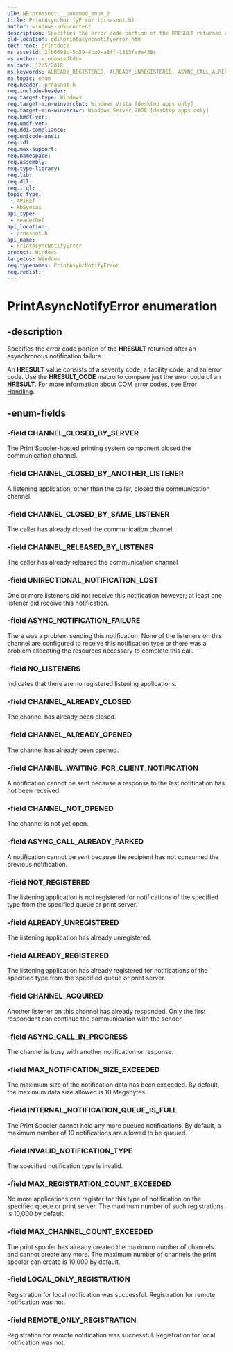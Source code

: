 ```yaml
---
UID: NE:prnasnot.__unnamed_enum_2
title: PrintAsyncNotifyError (prnasnot.h)
author: windows-sdk-content
description: Specifies the error code portion of the HRESULT returned after an asynchronous notification failure.
old-location: gdi\printasyncnotifyerror.htm
tech.root: printdocs
ms.assetid: 2fb6698c-5d59-4ba0-a8ff-1313fade438c
ms.author: windowssdkdev
ms.date: 12/5/2018
ms.keywords: ALREADY_REGISTERED, ALREADY_UNREGISTERED, ASYNC_CALL_ALREADY_PARKED, ASYNC_CALL_IN_PROGRESS, ASYNC_NOTIFICATION_FAILURE, CHANNEL_ACQUIRED, CHANNEL_ALREADY_CLOSED, CHANNEL_ALREADY_OPENED, CHANNEL_CLOSED_BY_ANOTHER_LISTENER, CHANNEL_CLOSED_BY_SAME_LISTENER, CHANNEL_CLOSED_BY_SERVER, CHANNEL_NOT_OPENED, CHANNEL_RELEASED_BY_LISTENER, CHANNEL_WAITING_FOR_CLIENT_NOTIFICATION, INTERNAL_NOTIFICATION_QUEUE_IS_FULL, INVALID_NOTIFICATION_TYPE, LOCAL_ONLY_REGISTRATION, MAX_CHANNEL_COUNT_EXCEEDED, MAX_NOTIFICATION_SIZE_EXCEEDED, MAX_REGISTRATION_COUNT_EXCEEDED, NOT_REGISTERED, NO_LISTENERS, PrintAsyncNotifyError, PrintAsyncNotifyError enumeration [Windows GDI], REMOTE_ONLY_REGISTRATION, UNIRECTIONAL_NOTIFICATION_LOST, _win32_PrintAsyncNotifyError, gdi.printasyncnotifyerror, prnasnot/ALREADY_REGISTERED, prnasnot/ALREADY_UNREGISTERED, prnasnot/ASYNC_CALL_ALREADY_PARKED, prnasnot/ASYNC_CALL_IN_PROGRESS, prnasnot/ASYNC_NOTIFICATION_FAILURE, prnasnot/CHANNEL_ACQUIRED, prnasnot/CHANNEL_ALREADY_CLOSED, prnasnot/CHANNEL_ALREADY_OPENED, prnasnot/CHANNEL_CLOSED_BY_ANOTHER_LISTENER, prnasnot/CHANNEL_CLOSED_BY_SAME_LISTENER, prnasnot/CHANNEL_CLOSED_BY_SERVER, prnasnot/CHANNEL_NOT_OPENED, prnasnot/CHANNEL_RELEASED_BY_LISTENER, prnasnot/CHANNEL_WAITING_FOR_CLIENT_NOTIFICATION, prnasnot/INTERNAL_NOTIFICATION_QUEUE_IS_FULL, prnasnot/INVALID_NOTIFICATION_TYPE, prnasnot/LOCAL_ONLY_REGISTRATION, prnasnot/MAX_CHANNEL_COUNT_EXCEEDED, prnasnot/MAX_NOTIFICATION_SIZE_EXCEEDED, prnasnot/MAX_REGISTRATION_COUNT_EXCEEDED, prnasnot/NOT_REGISTERED, prnasnot/NO_LISTENERS, prnasnot/PrintAsyncNotifyError, prnasnot/REMOTE_ONLY_REGISTRATION, prnasnot/UNIRECTIONAL_NOTIFICATION_LOST
ms.topic: enum
req.header: prnasnot.h
req.include-header: 
req.target-type: Windows
req.target-min-winverclnt: Windows Vista [desktop apps only]
req.target-min-winversvr: Windows Server 2008 [desktop apps only]
req.kmdf-ver: 
req.umdf-ver: 
req.ddi-compliance: 
req.unicode-ansi: 
req.idl: 
req.max-support: 
req.namespace: 
req.assembly: 
req.type-library: 
req.lib: 
req.dll: 
req.irql: 
topic_type:
 - APIRef
 - kbSyntax
api_type:
 - HeaderDef
api_location:
 - prnasnot.h
api_name:
 - PrintAsyncNotifyError
product: Windows
targetos: Windows
req.typenames: PrintAsyncNotifyError
req.redist: 
---
```


# PrintAsyncNotifyError enumeration


## -description


Specifies the error code portion of the <b>HRESULT</b> returned after an asynchronous notification failure.

An <b>HRESULT</b> value consists of a severity code, a facility code, and an error code. Use the <b>HRESULT_CODE</b> macro to compare just the error code of an <b>HRESULT</b>. For more information about COM error codes, see 
    <a href="https://msdn.microsoft.com/en-us/library/Aa376932(v=VS.85).aspx">Error Handling</a>.


## -enum-fields




### -field CHANNEL_CLOSED_BY_SERVER

The Print Spooler-hosted printing system component closed the communication channel.


### -field CHANNEL_CLOSED_BY_ANOTHER_LISTENER

A listening application, other than the caller, closed the communication channel.


### -field CHANNEL_CLOSED_BY_SAME_LISTENER

The caller has already closed the communication channel.


### -field CHANNEL_RELEASED_BY_LISTENER

The caller has already released the communication channel


### -field UNIRECTIONAL_NOTIFICATION_LOST

One or more listeners did not receive this notification however; at least one listener did receive this notification.


### -field ASYNC_NOTIFICATION_FAILURE

There was a problem sending this notification. None of the listeners on this channel are configured to receive this notification type or there was a problem allocating the resources necessary to complete this call.


### -field NO_LISTENERS

Indicates that there are no registered listening applications.


### -field CHANNEL_ALREADY_CLOSED

The channel has already been closed.


### -field CHANNEL_ALREADY_OPENED

The channel has already been opened.


### -field CHANNEL_WAITING_FOR_CLIENT_NOTIFICATION

A notification cannot be sent because a response to the last notification has not been received.


### -field CHANNEL_NOT_OPENED

The channel is not yet open.


### -field ASYNC_CALL_ALREADY_PARKED

A notification cannot be sent because the recipient has not consumed the previous notification.


### -field NOT_REGISTERED

The listening application is not registered for notifications of the specified type from the specified queue or print server.


### -field ALREADY_UNREGISTERED

The listening application has already unregistered.


### -field ALREADY_REGISTERED

The listening application has already registered for notifications of the specified type from the specified queue or print server.


### -field CHANNEL_ACQUIRED

Another listener on this channel has already responded. Only the first respondent can continue the communication with the sender.


### -field ASYNC_CALL_IN_PROGRESS

The channel is busy with another notification or response.


### -field MAX_NOTIFICATION_SIZE_EXCEEDED

The maximum size of the notification data has been exceeded. By default, the maximum data size allowed is 10 Megabytes.


### -field INTERNAL_NOTIFICATION_QUEUE_IS_FULL

The Print Spooler cannot hold any more queued notifications. By default, a maximum number of 10 notifications are allowed to be queued.


### -field INVALID_NOTIFICATION_TYPE

The specified notification type is invalid.


### -field MAX_REGISTRATION_COUNT_EXCEEDED

No more applications can register for this type of notification on the specified queue or print server. The maximum number of such registrations is 10,000 by default.


### -field MAX_CHANNEL_COUNT_EXCEEDED

The print spooler has already created the maximum number of channels and cannot create any more. The maximum number of channels the print spooler can create is 10,000 by default.


### -field LOCAL_ONLY_REGISTRATION

Registration for local notification was successful. Registration for remote notification was not.


### -field REMOTE_ONLY_REGISTRATION

Registration for remote notification was successful. Registration for local notification was not.

